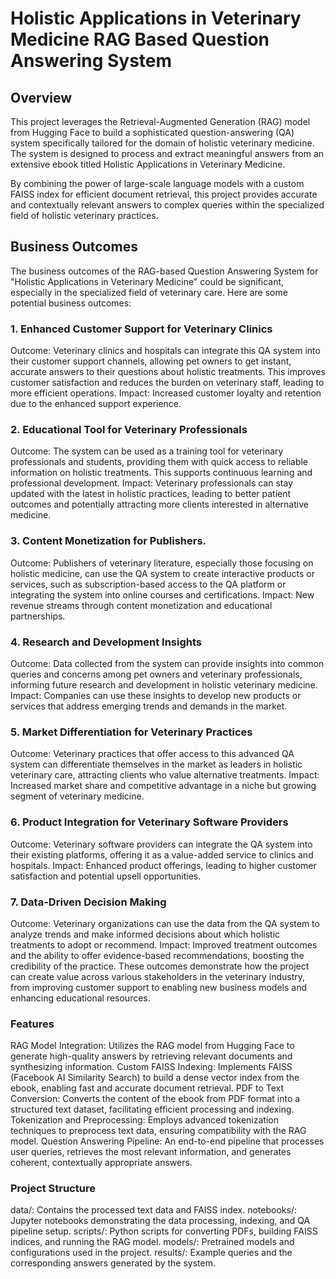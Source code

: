 # Holistic Applications in Veterinary Medicine RAG Based Question Answering System

## Overview
This project leverages the Retrieval-Augmented Generation (RAG) model from Hugging Face to build a sophisticated question-answering (QA) system specifically tailored for the domain of holistic veterinary medicine. The system is designed to process and extract meaningful answers from an extensive ebook titled Holistic Applications in Veterinary Medicine.

By combining the power of large-scale language models with a custom FAISS index for efficient document retrieval, this project provides accurate and contextually relevant answers to complex queries within the specialized field of holistic veterinary practices.

## Business Outcomes
The business outcomes of the RAG-based Question Answering System for "Holistic Applications in Veterinary Medicine" could be significant, especially in the specialized field of veterinary care. Here are some potential business outcomes:

### 1. Enhanced Customer Support for Veterinary Clinics

Outcome: Veterinary clinics and hospitals can integrate this QA system into their customer support channels, allowing pet owners to get instant, accurate answers to their questions about holistic treatments. This improves customer satisfaction and reduces the burden on veterinary staff, leading to more efficient operations.
Impact: Increased customer loyalty and retention due to the enhanced support experience.

### 2. Educational Tool for Veterinary Professionals

Outcome: The system can be used as a training tool for veterinary professionals and students, providing them with quick access to reliable information on holistic treatments. This supports continuous learning and professional development.
Impact: Veterinary professionals can stay updated with the latest in holistic practices, leading to better patient outcomes and potentially attracting more clients interested in alternative medicine.

### 3. Content Monetization for Publishers.

Outcome: Publishers of veterinary literature, especially those focusing on holistic medicine, can use the QA system to create interactive products or services, such as subscription-based access to the QA platform or integrating the system into online courses and certifications.
Impact: New revenue streams through content monetization and educational partnerships.

### 4. Research and Development Insights
Outcome: Data collected from the system can provide insights into common queries and concerns among pet owners and veterinary professionals, informing future research and development in holistic veterinary medicine.
Impact: Companies can use these insights to develop new products or services that address emerging trends and demands in the market.

### 5. Market Differentiation for Veterinary Practices

Outcome: Veterinary practices that offer access to this advanced QA system can differentiate themselves in the market as leaders in holistic veterinary care, attracting clients who value alternative treatments.
Impact: Increased market share and competitive advantage in a niche but growing segment of veterinary medicine.

### 6. Product Integration for Veterinary Software Providers

Outcome: Veterinary software providers can integrate the QA system into their existing platforms, offering it as a value-added service to clinics and hospitals.
Impact: Enhanced product offerings, leading to higher customer satisfaction and potential upsell opportunities.

### 7. Data-Driven Decision Making

Outcome: Veterinary organizations can use the data from the QA system to analyze trends and make informed decisions about which holistic treatments to adopt or recommend.
Impact: Improved treatment outcomes and the ability to offer evidence-based recommendations, boosting the credibility of the practice.
These outcomes demonstrate how the project can create value across various stakeholders in the veterinary industry, from improving customer support to enabling new business models and enhancing educational resources.

### Features
RAG Model Integration: Utilizes the RAG model from Hugging Face to generate high-quality answers by retrieving relevant documents and synthesizing information.
Custom FAISS Indexing: Implements FAISS (Facebook AI Similarity Search) to build a dense vector index from the ebook, enabling fast and accurate document retrieval.
PDF to Text Conversion: Converts the content of the ebook from PDF format into a structured text dataset, facilitating efficient processing and indexing.
Tokenization and Preprocessing: Employs advanced tokenization techniques to preprocess text data, ensuring compatibility with the RAG model.
Question Answering Pipeline: An end-to-end pipeline that processes user queries, retrieves the most relevant information, and generates coherent, contextually appropriate answers.

### Project Structure
data/: Contains the processed text data and FAISS index.
notebooks/: Jupyter notebooks demonstrating the data processing, indexing, and QA pipeline setup.
scripts/: Python scripts for converting PDFs, building FAISS indices, and running the RAG model.
models/: Pretrained models and configurations used in the project.
results/: Example queries and the corresponding answers generated by the system.


